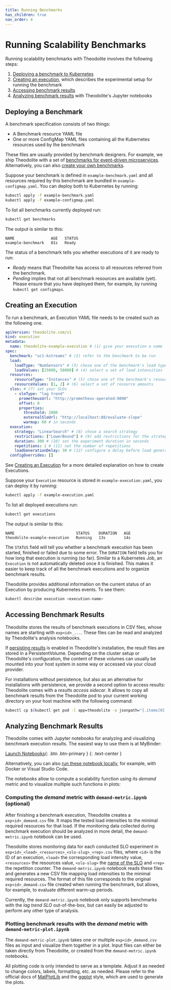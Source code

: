 ```yaml
---
title: Running Benchmarks
has_children: true
nav_order: 4
---
```


# Running Scalability Benchmarks

Running scalability benchmarks with Theodolite involves the following steps:

1. [Deploying a benchmark to Kubernetes](#deploying-a-benchmark)
1. [Creating an execution](#creating-an-execution), which describes the experimental setup for running the benchmark
1. [Accessing benchmark results](#accessing-benchmark-results)
1. [Analyzing benchmark results](#analyzing-benchmark-results) with Theodolite's Jupyter notebooks


## Deploying a Benchmark

A benchmark specification consists of two things:

* A Benchmark resource YAML file
* One or more ConfigMap YAML files containing all the Kubernetes resources used by the benchmark

These files are usually provided by benchmark designers.
For example, we ship Theodolite with a set of [benchmarks for event-driven microservices](theodolite-benchmarks).
Alternatively, you can also [create your own benchmarks](creating-a-benchmark).

Suppose your benchmark is defined in `example-benchmark.yaml` and all resources required by this benchmark are bundled in `example-configmap.yaml`.
You can deploy both to Kubernetes by running:

```sh
kubectl apply -f example-benchmark.yaml
kubectl apply -f example-configmap.yaml
```

To list all benchmarks currently deployed run:

```sh
kubectl get benchmarks
```

The output is similar to this:

```
NAME                AGE   STATUS
example-benchmark   81s   Ready
```

The status of a benchmark tells you whether executions of it are ready to run:
* *Ready* means that Theodolite has access to all resources referred from the benchmark.
* *Pending* implies that not all benchmark resources are available (yet). Please ensure that you have deployed them, for example, by running `kubectl get configmaps`.


## Creating an Execution

To run a benchmark, an Execution YAML file needs to be created such as the following one.

```yaml
apiVersion: theodolite.com/v1
kind: execution
metadata:
  name: theodolite-example-execution # (1) give your execution a name
spec:
  benchmark: "uc1-kstreams" # (2) refer to the benchmark to be run
  load:
    loadType: "NumSensors" # (3) chose one of the benchmark's load types
    loadValues: [25000, 50000] # (4) select a set of load intensities
  resources:
    resourceType: "Instances" # (5) chose one of the benchmark's resource types
    resourceValues: [1, 2] # (6) select a set of resource amounts
  slos: # (7) set your SLOs
    - sloType: "lag trend"
      prometheusUrl: "http://prometheus-operated:9090"
      offset: 0
      properties:
        threshold: 2000
        externalSloUrl: "http://localhost:80/evaluate-slope"
        warmup: 60 # in seconds
  execution:
    strategy: "LinearSearch" # (8) chose a search strategy
    restrictions: ["LowerBound"] # (9) add restrictions for the strategy
    duration: 300 # (10) set the experiment duration in seconds
    repetitions: 1 # (11) set the number of repetitions
    loadGenerationDelay: 30 # (12) configure a delay before load generation
  configOverrides: []
```

See [Creating an Execution](creating-an-execution) for a more detailed explanation on how to create Executions.

Suppose your `Execution` resource is stored in `example-execution.yaml`, you
can deploy it by running:

```sh
kubectl apply -f example-execution.yaml
```

To list all deployed executions run:

```sh
kubectl get executions
```

The output is similar to this:

```
NAME                           STATUS    DURATION   AGE
theodolite-example-execution   Running   13s        14s
```

The `STATUS` field will tell you whether a benchmark execution has been
started, finished or failed due to some error. The `DURATION` field tells you
for how long that execution is running (so far). Similar to a Kubernetes Job,
an `Execution` is not automatically deleted once it is finished. This makes it
easier to keep track of all the benchmark executions and to organize benchmark
results.

Theodolite provides additional information on the current status of an Execution by producing Kubernetes events. To see them:

```sh
kubectl describe execution <execution-name>
```


## Accessing Benchmark Results

Theodolite stores the results of benchmark executions in CSV files, whose names are starting with `exp<id>_...`. These files can be read and analyzed by Theodolite's analysis notebooks.

If [persisting results](installation#persisting-results) is enabled in Theodolite's installation, the result files are stored in a PersistentVolume. Depending on the cluster setup or Theodolite's configuration, the content of these volumes can usually be mounted into your host system in some way or accessed via your cloud provider.

For installations without persistence, but also as an alternative for installations with persistence, we provide a second option to access results: Theodolite comes with a *results access sidecar*. It allows to copy all benchmark results from the Theodolite pod to your current working directory on your host machine with the following command:

```sh
kubectl cp $(kubectl get pod -l app=theodolite -o jsonpath="{.items[0].metadata.name}"):/results . -c results-access
```

## Analyzing Benchmark Results

Theodolite comes with Jupyter notebooks for analyzing and visualizing benchmark execution results.
The easiest way to use them is at MyBinder:

[Launch Notebooks](https://mybinder.org/v2/gh/cau-se/theodolite/HEAD?labpath=analysis){: .btn .btn-primary }
{: .text-center }

Alternatively, you can also [run these notebook locally](https://github.com/cau-se/theodolite/tree/master/analysis), for example, with Docker or Visual Studio Code.

The notebooks allow to compute a scalability function using its *demand* metric and to visualize multiple such functions in plots:

### Computing the *demand* metric with `demand-metric.ipynb` (optional)

After finishing a benchmark execution, Theodolite creates a `exp<id>_demand.csv` file. It maps the tested load intensities to the minimal required resources for that load. If the monitoring data collected during benchmark execution should be analyzed in more detail, the `demand-metric.ipynb` notebook can be used. 

Theodolite stores monitoring data for each conducted SLO experiment in `exp<id>_<load>_<resources>_<slo-slug>_<rep>.csv` files, where `<id>` is the ID of an execution, `<load>` the corresponding load intensity value, `<resources>` the resources value, `<slo-slug>` the [name of the SLO](creating-an-execution.html#definition-of-slos) and `<rep>` the repetition counter.
The `demand-metric.ipynb` notebook reads these files and generates a new CSV file mapping load intensities to the minimal required resources. The format of this file corresponds to the original `exp<id>_demand.csv` file created when running the benchmark, but allows, for example, to evaluate different warm-up periods.

Currently, the `demand-metric.ipynb` notebook only supports benchmarks with the *lag trend SLO* out-of-the-box, but can easily be adjusted to perform any other type of analysis.

### Plotting benchmark results with the *demand* metric with `demand-metric-plot.ipynb`

The `demand-metric-plot.ipynb` takes one or multiple `exp<id>_demand.csv` files as input and visualize them together in a plot.
Input files can either be taken directly from Theodolite, or created from the `demand-metric.ipynb` notebooks.

All plotting code is only intended to serve as a template. Adjust it as needed to change colors, labels, formatting, etc. as needed. 
Please refer to the official docs of [MatPlotLib](https://matplotlib.org/) and the [ggplot](https://matplotlib.org/stable/gallery/style_sheets/ggplot.html) style, which are used to generate the plots.
